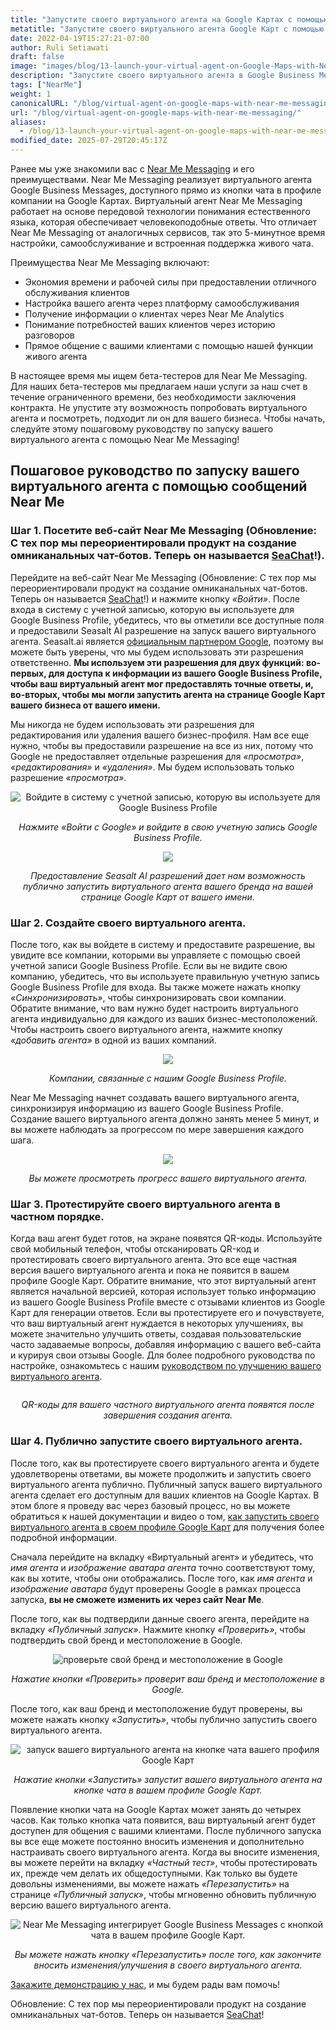 ```yaml
---
title: "Запустите своего виртуального агента на Google Картах с помощью сообщений Near Me"
metatitle: "Запустите своего виртуального агента Google Карт с помощью сообщений Near Me"
date: 2022-04-19T15:27:21-07:00
author: Ruli Setiawati
draft: false
image: "images/blog/13-launch-your-virtual-agent-on-Google-Maps-with-Near-Me-Messaging/thumbnail.png"
description: "Запустите своего виртуального агента в Google Business Messages с помощью сообщений Near Me."
tags: ["NearMe"]
weight: 1 
canonicalURL: "/blog/virtual-agent-on-google-maps-with-near-me-messaging/"
url: "/blog/virtual-agent-on-google-maps-with-near-me-messaging/"
aliases:
  - /blog/13-launch-your-virtual-agent-on-google-maps-with-near-me-messaging/
modified_date: 2025-07-29T20:45:17Z
---
```


Ранее мы уже знакомили вас с [Near Me Messaging](https://seasalt.ai/blog/12-near-me-messaging-google-business-messages/) и его преимуществами. Near Me Messaging реализует виртуального агента Google Business Messages, доступного прямо из кнопки чата в профиле компании на Google Картах. Виртуальный агент Near Me Messaging работает на основе передовой технологии понимания естественного языка, которая обеспечивает человекоподобные ответы. Что отличает Near Me Messaging от аналогичных сервисов, так это 5-минутное время настройки, самообслуживание и встроенная поддержка живого чата.

Преимущества Near Me Messaging включают:
- Экономия времени и рабочей силы при предоставлении отличного обслуживания клиентов
- Настройка вашего агента через платформу самообслуживания
- Получение информации о клиентах через Near Me Analytics
- Понимание потребностей ваших клиентов через историю разговоров
- Прямое общение с вашими клиентами с помощью нашей функции живого агента

В настоящее время мы ищем бета-тестеров для Near Me Messaging. Для наших бета-тестеров мы предлагаем наши услуги за наш счет в течение ограниченного времени, без необходимости заключения контракта. Не упустите эту возможность попробовать виртуального агента и посмотреть, подходит ли он для вашего бизнеса. Чтобы начать, следуйте этому пошаговому руководству по запуску вашего виртуального агента с помощью Near Me Messaging!


## Пошаговое руководство по запуску вашего виртуального агента с помощью сообщений Near Me

### Шаг 1. Посетите веб-сайт Near Me Messaging (Обновление: С тех пор мы переориентировали продукт на создание омниканальных чат-ботов. Теперь он называется [SeaChat](https://chat.seasalt.ai/?utm_source=blog)!).

Перейдите на веб-сайт Near Me Messaging (Обновление: С тех пор мы переориентировали продукт на создание омниканальных чат-ботов. Теперь он называется [SeaChat](https://chat.seasalt.ai/?utm_source=blog)!) и нажмите кнопку *«Войти»*. После входа в систему с учетной записью, которую вы используете для Google Business Profile, убедитесь, что вы отметили все доступные поля и предоставили Seasalt AI разрешение на запуск вашего виртуального агента. Seasalt.ai является [официальным партнером Google](https://developers.google.com/business-communications/business-messages/partners), поэтому вы можете быть уверены, что мы будем использовать эти разрешения ответственно. **Мы используем эти разрешения для двух функций: во-первых, для доступа к информации из вашего Google Business Profile, чтобы ваш виртуальный агент мог предоставлять точные ответы, и, во-вторых, чтобы мы могли запустить агента на странице Google Карт вашего бизнеса от вашего имени.**

Мы никогда не будем использовать эти разрешения для редактирования или удаления вашего бизнес-профиля. Нам все еще нужно, чтобы вы предоставили разрешение на все из них, потому что Google не предоставляет отдельные разрешения для *«просмотра»*, *«редактирования»* и *«удаления»*. Мы будем использовать только разрешение *«просмотра»*.

<center>
<img src="/images/blog/13-launch-your-virtual-agent-on-Google-Maps-with-Near-Me-Messaging/2-sign-in.png" alt="Войдите в систему с учетной записью, которую вы используете для Google Business Profile"/>

*Нажмите «Войти с Google» и войдите в свою учетную запись Google Business Profile.*
</center>

<center>
<img src="/images/blog/13-launch-your-virtual-agent-on-Google-Maps-with-Near-Me-Messaging/3-permissions.png"/>

*Предоставление Seasalt AI разрешений дает нам возможность публично запустить виртуального агента вашего бренда на вашей странице Google Карт от вашего имени.*
</center>


### Шаг 2. Создайте своего виртуального агента.

После того, как вы войдете в систему и предоставите разрешение, вы увидите все компании, которыми вы управляете с помощью своей учетной записи Google Business Profile. Если вы не видите свою компанию, убедитесь, что вы используете правильную учетную запись Google Business Profile для входа. Вы также можете нажать кнопку *«Синхронизировать»*, чтобы синхронизировать свои компании. Обратите внимание, что вам нужно будет настроить виртуального агента индивидуально для каждого из ваших бизнес-местоположений. Чтобы настроить своего виртуального агента, нажмите кнопку *«добавить агента»* в одной из ваших компаний.

<center>
<img src="/images/blog/13-launch-your-virtual-agent-on-Google-Maps-with-Near-Me-Messaging/4-business-locations.png"/>

*Компании, связанные с нашим Google Business Profile.*
</center>

Near Me Messaging начнет создавать вашего виртуального агента, синхронизируя информацию из вашего Google Business Profile. Создание вашего виртуального агента должно занять менее 5 минут, и вы можете наблюдать за прогрессом по мере завершения каждого шага.


<center>
<img src="/images/blog/13-launch-your-virtual-agent-on-Google-Maps-with-Near-Me-Messaging/5-virtual-agent-building.png"/>

*Вы можете просмотреть прогресс вашего виртуального агента.*
</center>

### Шаг 3. Протестируйте своего виртуального агента в частном порядке.

Когда ваш агент будет готов, на экране появятся QR-коды. Используйте свой мобильный телефон, чтобы отсканировать QR-код и протестировать своего виртуального агента. Это все еще частная версия вашего виртуального агента и пока не появится в вашем профиле Google Карт. Обратите внимание, что этот виртуальный агент является начальной версией, которая использует только информацию из вашего Google Business Profile вместе с отзывами клиентов из Google Карт для генерации ответов. Если вы протестируете его и почувствуете, что ваш виртуальный агент нуждается в некоторых улучшениях, вы можете значительно улучшить ответы, создавая пользовательские часто задаваемые вопросы, добавляя информацию с вашего веб-сайта и курируя свои отзывы Google. Для более подробного руководства по настройке, ознакомьтесь с нашим [руководством по улучшению вашего виртуального агента](https://wiki.seasalt.ai/nearme/maintain_agent/improve_agent/).

<center>
<img src="/images/blog/13-launch-your-virtual-agent-on-Google-Maps-with-Near-Me-Messaging/6-agent-built.png" alt=""/>

*QR-коды для вашего частного виртуального агента появятся после завершения создания агента.*
</center>

### Шаг 4. Публично запустите своего виртуального агента.


После того, как вы протестируете своего виртуального агента и будете удовлетворены ответами, вы можете продолжить и запустить своего виртуального агента публично. Публичный запуск вашего виртуального агента сделает его доступным для ваших клиентов на Google Картах. В этом блоге я проведу вас через базовый процесс, но вы можете обратиться к нашей документации и видео о том, [как запустить своего виртуального агента в своем профиле Google Карт](https://wiki.seasalt.ai/nearme/setup/03-publish_agent/) для получения более подробной информации.

Сначала перейдите на вкладку «Виртуальный агент» и убедитесь, что *имя агента* и *изображение аватара агента* точно соответствуют тому, как вы хотите, чтобы они отображались. После того, как *имя агента* и *изображение аватара* будут проверены Google в рамках процесса запуска, **вы не сможете изменить их через сайт Near Me**.

После того, как вы подтвердили данные своего агента, перейдите на вкладку *«Публичный запуск»*. Нажмите кнопку *«Проверить»*, чтобы подтвердить свой бренд и местоположение в Google.

<center>
<img src="/images/blog/13-launch-your-virtual-agent-on-Google-Maps-with-Near-Me-Messaging/7-verification.png" alt="проверьте свой бренд и местоположение в Google"/>

*Нажатие кнопки «Проверить» проверит ваш бренд и местоположение в Google.*
</center>

После того, как ваш бренд и местоположение будут проверены, вы можете нажать кнопку *«Запустить»*, чтобы публично запустить своего виртуального агента.

<center>
<img src="/images/blog/13-launch-your-virtual-agent-on-Google-Maps-with-Near-Me-Messaging/8-launch.png" alt="запуск вашего виртуального агента на кнопке чата вашего профиля Google Карт"/>

*Нажатие кнопки «Запустить» запустит вашего виртуального агента на кнопке чата в вашем профиле Google Карт.*
</center>

Появление кнопки чата на Google Картах может занять до четырех часов. Как только кнопка чата появится, ваш виртуальный агент будет доступен для общения с вашими клиентами. После публичного запуска вы все еще можете постоянно вносить изменения и дополнительно настраивать своего виртуального агента. Когда вы вносите изменения, вы можете перейти на вкладку *«Частный тест»*, чтобы протестировать их, прежде чем делать их общедоступными. Как только вы будете довольны изменениями, вы можете нажать *«Перезапустить»* на странице *«Публичный запуск»*, чтобы мгновенно обновить публичную версию вашего виртуального агента.

<center>
<img src="/images/blog/13-launch-your-virtual-agent-on-Google-Maps-with-Near-Me-Messaging/9-relaunch.png" alt="Near Me Messaging интегрирует Google Business Messages с кнопкой чата в вашем профиле Google Карт."/>

*Вы можете нажать кнопку «Перезапустить» после того, как закончите вносить изменения/улучшения в своего виртуального агента.*
</center>

[Закажите демонстрацию у нас](https://meetings.hubspot.com/seasalt-ai/seasalt-meeting), и мы будем рады вам помочь!

Обновление: С тех пор мы переориентировали продукт на создание омниканальных чат-ботов. Теперь он называется [SeaChat](https://chat.seasalt.ai/?utm_source=blog)!
